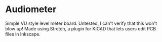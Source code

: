 # Audiometer
Simple VU style level meter board.
Untested, I can't verify that this won't blow up!
Made using Stretch, a plugin for KiCAD that lets users edit PCB files in Inkscape.